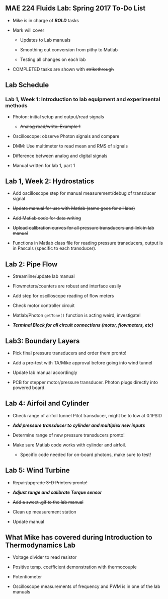 ## MAE 224 Fluids Lab: Spring 2017 To-Do List

- Mike is in charge of **_BOLD_** tasks

- Mark will cover

    * Updates to Lab manuals

    * Smoothing out conversion from pithy to Matlab

    * Testing all changes on each lab

- COMPLETED tasks are shown with ~~strikethrough~~

## Lab Schedule

### Lab 1, Week 1: Introduction to lab equipment and experimental methods

- ~~Photon: initial setup and output/read signals~~

    * ~~Analog read/write: Example 1~~

- Oscilloscope: observe Photon signals and compare

- DMM: Use multimeter to read mean and RMS of signals

- Difference between analog and digital signals

- Manual written for lab 1, part 1

## Lab 1, Week 2: Hydrostatics

- Add oscilloscope step for manual measurement/debug of transducer signal

- ~~Update manual for use with Matlab (same goes for all labs)~~
- ~~Add Matlab code for data writing~~

- ~~Upload calibration curves for all pressure transducers and link in lab manual~~
- Functions in Matlab class file for reading pressure transducers, output is in Pascals (specific to each transducer).

## Lab 2: Pipe Flow

- Streamline/update lab manual

- Flowmeters/counters are robust and interface easily

- Add step for oscilloscope reading of flow meters

- Check motor controller circuit

- Matlab/Photon `getTone()` function is acting weird, investigate!

- **_Terminal Block for all circuit connections (motor, flowmeters, etc)_**

## Lab3: Boundary Layers

- Pick final pressure transducers and order them pronto!

- Add a pre-test with TA/Mike approval before going into wind tunnel

- Update lab manual accordingly

- PCB for stepper motor/pressure transducer. Photon plugs directly into powered board.

## Lab 4: Airfoil and Cylinder

- Check range of airfoil tunnel Pitot transducer, might be to low at 0.1PSID

- **_Add pressure transducer to cylinder and multiplex new inputs_**

- Determine range of new pressure transducers pronto!

- Make sure Matlab code works with cylinder and airfoil.

    * Specific code needed for on-board photons, make sure to test!

## Lab 5: Wind Turbine

- ~~Repair/upgrade 3-D Printers pronto!~~

- **_Adjust range and calibrate Torque sensor_**

- ~~Add a sweet .gif to the lab manual~~

- Clean up measurement station

- Update manual

## What Mike has covered during Introduction to Thermodynamics Lab

- Voltage divider to read resistor

- Positive temp. coefficient demonstration with thermocouple

- Potentiometer

- Oscilloscope measurements of frequency and PWM is in one of the lab manuals

